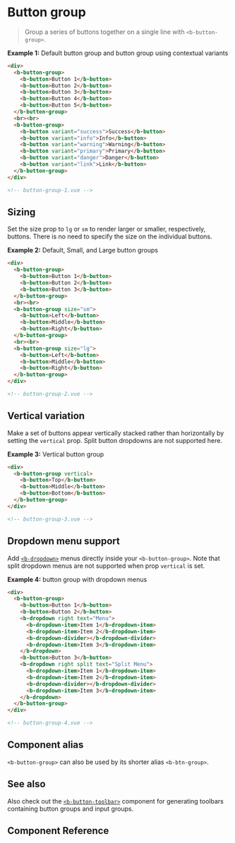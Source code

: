 # Button group

> Group a series of buttons together on a single line with `<b-button-group>`.

**Example 1:** Default button group and button group using contextual variants
```html
<div>
  <b-button-group>
    <b-button>Button 1</b-button>
    <b-button>Button 2</b-button>
    <b-button>Button 3</b-button>
    <b-button>Button 4</b-button>
    <b-button>Button 5</b-button>
  </b-button-group>
  <br><br>
  <b-button-group>
    <b-button variant="success">Success</b-button>
    <b-button variant="info">Info</b-button>
    <b-button variant="warning">Warning</b-button>
    <b-button variant="primary">Primary</b-button>
    <b-button variant="danger">Danger</b-button>
    <b-button variant="link">Link</b-button>
  </b-button-group>
</div>

<!-- button-group-1.vue -->
```

## Sizing
Set the size prop to `lg` or `sm` to render larger or smaller, respectively, buttons.
There is no need to specify the size on the individual buttons.

**Example 2:** Default, Small, and Large button groups
```html
<div>
  <b-button-group>
    <b-button>Button 1</b-button>
    <b-button>Button 2</b-button>
    <b-button>Button 3</b-button>
  </b-button-group>
  <br><br>
  <b-button-group size="sm">
    <b-button>Left</b-button>
    <b-button>Middle</b-button>
    <b-button>Right</b-button>
  </b-button-group>
  <br><br>
  <b-button-group size="lg">
    <b-button>Left</b-button>
    <b-button>Middle</b-button>
    <b-button>Right</b-button>
  </b-button-group>
</div>

<!-- button-group-2.vue -->
```

## Vertical variation
Make a set of buttons appear vertically stacked rather than horizontally by setting
the `vertical` prop. Split button dropdowns are not supported here.

**Example 3:** Vertical button group
```html
<div>
  <b-button-group vertical>
    <b-button>Top</b-button>
    <b-button>Middle</b-button>
    <b-button>Bottom</b-button>
  </b-button-group>
</div>

<!-- button-group-3.vue -->
```

## Dropdown menu support
Add [`<b-dropdown>`](./dropdown) menus directly inside your `<b-button-group>`. Note
that split dropdown menus are not supported when prop `vertical` is set.

**Example 4:** button group with dropdown menus
```html
<div>
  <b-button-group>
    <b-button>Button 1</b-button>
    <b-button>Button 2</b-button>
    <b-dropdown right text="Menu">
      <b-dropdown-item>Item 1</b-dropdown-item>
      <b-dropdown-item>Item 2</b-dropdown-item>
      <b-dropdown-divider></b-dropdown-divider>
      <b-dropdown-item>Item 3</b-dropdown-item>
    </b-dropdown>
    <b-button>Button 3</b-button>
    <b-dropdown right split text="Split Menu">
      <b-dropdown-item>Item 1</b-dropdown-item>
      <b-dropdown-item>Item 2</b-dropdown-item>
      <b-dropdown-divider></b-dropdown-divider>
      <b-dropdown-item>Item 3</b-dropdown-item>
    </b-dropdown>
  </b-button-group>
</div>

<!-- button-group-4.vue -->
```

## Component alias
`<b-button-group>` can also be used by its shorter alias `<b-btn-group>`.

## See also
Also check out the [`<b-button-toolbar>`](./button-toolbar) component for generating
toolbars containing button groups and input groups.


## Component Reference
